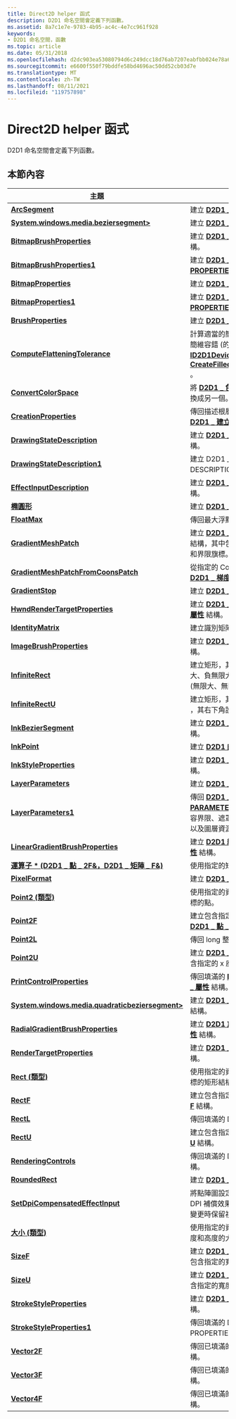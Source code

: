 ```yaml
---
title: Direct2D helper 函式
description: D2D1 命名空間會定義下列函數。
ms.assetid: 8a7c1e7e-9783-4b95-ac4c-4e7cc961f928
keywords:
- D2D1 命名空間，函數
ms.topic: article
ms.date: 05/31/2018
ms.openlocfilehash: d2dc903ea53080794d6c249dcc18d76ab7207eabfbb024e78a6f0b14e5299676
ms.sourcegitcommit: e6600f550f79bddfe58bd4696ac50dd52cb03d7e
ms.translationtype: MT
ms.contentlocale: zh-TW
ms.lasthandoff: 08/11/2021
ms.locfileid: "119757898"
---
```

# <a name="direct2d-helper-functions"></a>Direct2D helper 函式

D2D1 命名空間會定義下列函數。

## <a name="in-this-section"></a>本節內容



| 主題                                                                                                                 | 描述                                                                                                                                                                                                                                    |
|-----------------------------------------------------------------------------------------------------------------------|------------------------------------------------------------------------------------------------------------------------------------------------------------------------------------------------------------------------------------------------|
| [**ArcSegment**](/windows/desktop/api/d2d1helper/nf-d2d1helper-arcsegment)<br/>                                                                           | 建立 [**D2D1 \_ 弧形 \_ 區段**](/windows/desktop/api/d2d1/ns-d2d1-d2d1_arc_segment) 結構。<br/>                                                                                                                                                                 |
| [**System.windows.media.beziersegment>**](/windows/desktop/api/d2d1helper/nf-d2d1helper-beziersegment)<br/>                                                                     | 建立 [**D2D1 \_ 貝塞爾 \_ 區段**](/windows/desktop/api/d2d1/ns-d2d1-d2d1_bezier_segment) 結構。<br/>                                                                                                                                                           |
| [**BitmapBrushProperties**](/windows/desktop/api/d2d1helper/nf-d2d1helper-bitmapbrushproperties)<br/>                                                     | 建立 [**D2D1 \_ 點陣圖 \_ 筆刷 \_ 屬性**](/windows/desktop/api/d2d1/ns-d2d1-d2d1_bitmap_brush_properties) 結構。<br/>                                                                                                                                        |
| [**BitmapBrushProperties1**](/windows/desktop/api/D2d1_1helper/nf-d2d1_1helper-bitmapbrushproperties1)<br/>                                                   | 建立 [**D2D1 \_ 點陣圖 \_ 筆刷 \_ PROPERTIES1**](/windows/desktop/api/d2d1_1/ns-d2d1_1-d2d1_bitmap_brush_properties1) 結構。<br/>                                                                                                                                      |
| [**BitmapProperties**](/windows/desktop/api/d2d1helper/nf-d2d1helper-bitmapproperties)<br/>                                                               | 建立 [**D2D1 \_ 點陣圖 \_ 屬性**](/windows/desktop/api/d2d1/ns-d2d1-d2d1_bitmap_properties) 結構。<br/>                                                                                                                                                     |
| [**BitmapProperties1**](/windows/desktop/api/D2d1_1helper/nf-d2d1_1helper-bitmapproperties1)<br/>                                                             | 建立 [**D2D1 \_ 點陣圖 \_ PROPERTIES1**](/windows/desktop/api/D2D1_1/ns-d2d1_1-d2d1_bitmap_properties1) 結構。<br/>                                                                                                                                                   |
| [**BrushProperties**](/windows/desktop/api/d2d1helper/nf-d2d1helper-brushproperties)<br/>                                                                 | 建立 [**D2D1 \_ 筆刷 \_ 屬性**](/windows/desktop/api/d2d1/ns-d2d1-d2d1_brush_properties) 結構。<br/>                                                                                                                                                       |
| [**ComputeFlatteningTolerance**](/previous-versions/windows/desktop/legacy/dn280327(v=vs.85))<br/>                                           | 計算適當的簡維容量，以傳遞至採用簡維容錯 (的 Api，例如 [**ID2D1DeviceCoNtext1：： CreateFilledGeometryRealization**](/windows/win32/api/d2d1_2/nf-d2d1_2-id2d1devicecontext1-createfilledgeometryrealization)) 。<br/> |
| [**ConvertColorSpace**](/windows/desktop/api/D2d1_1helper/nf-d2d1_1helper-convertcolorspace)<br/>                                                             | 將 [**D2D1 \_ 色 \_ F**](d2d1-color-f.md) 從某個色彩空間轉換成另一個。<br/>                                                                                                                                                   |
| [**CreationProperties**](/windows/desktop/api/D2d1_1helper/nf-d2d1_1helper-creationproperties)<br/>                                                           | 傳回描述根層級建立詳細資料的 [**D2D1 \_ 建立 \_ 屬性**](/windows/desktop/api/D2D1_1/ns-d2d1_1-d2d1_creation_properties) 。<br/>                                                                                                                |
| [**DrawingStateDescription**](/windows/desktop/api/d2d1helper/nf-d2d1helper-drawingstatedescription)<br/>                                                 | 建立 [**D2D1 \_ 繪圖 \_ 狀態 \_ 描述**](/windows/desktop/api/d2d1/ns-d2d1-d2d1_drawing_state_description) 結構。<br/>                                                                                                                                    |
| [**DrawingStateDescription1**](/windows/desktop/api/d2d1_1helper/nf-d2d1_1helper-drawingstatedescription1)<br/>                                               | 建立 D2D1 \_ 繪圖 \_ 狀態 \_ DESCRIPTION1 結構。<br/>                                                                                                                                                                             |
| [**EffectInputDescription**](/windows/desktop/api/D2d1_1helper/nf-d2d1_1helper-effectinputdescription)<br/>                                                   | 建立 [**D2D1 \_ 效果 \_ 輸入 \_ 描述**](/windows/desktop/api/D2D1_1/ns-d2d1_1-d2d1_effect_input_description) 結構。<br/>                                                                                                                                      |
| [**橢圓形**](/windows/desktop/api/d2d1helper/nf-d2d1helper-ellipse)<br/>                                                                                 | 建立 [**D2D1 \_ 橢圓形**](/windows/desktop/api/d2d1/ns-d2d1-d2d1_ellipse) 結構。<br/>                                                                                                                                                                          |
| [**FloatMax**](/windows/desktop/api/d2d1helper/nf-d2d1helper-floatmax)<br/>                                                                               | 傳回最大浮點值。<br/>                                                                                                                                                                                           |
| [**GradientMeshPatch**](/windows/desktop/api/d2d1_3helper/nf-d2d1_3helper-gradientmeshpatch)<br/>                                                             | 建立 [**D2D1 \_ 梯度 \_ 網格 \_ PATCH**](/windows/desktop/api/d2d1_3/ns-d2d1_3-d2d1_gradient_mesh_patch) 結構，其中包含指定的控制點、色彩和界限旗標。 <br/>                                                                            |
| [**GradientMeshPatchFromCoonsPatch**](/windows/desktop/api/d2d1_3helper/nf-d2d1_3helper-gradientmeshpatchfromcoonspatch)<br/>                                 | 從指定的 Coons 修補程式描述建立 [**D2D1 \_ 梯度 \_ 網格 \_ 修補程式**](/windows/desktop/api/d2d1_3/ns-d2d1_3-d2d1_gradient_mesh_patch) 。 <br/>                                                                                                                    |
| [**GradientStop**](/windows/desktop/api/d2d1helper/nf-d2d1helper-gradientstop)<br/>                                                                       | 建立 [**D2D1 \_ 梯度 \_ 停**](/windows/desktop/api/d2d1/ns-d2d1-d2d1_gradient_stop) 用結構。 <br/>                                                                                                                                                            |
| [**HwndRenderTargetProperties**](/windows/desktop/api/d2d1helper/nf-d2d1helper-hwndrendertargetproperties)<br/>                                           | 建立 [**D2D1 \_ HWND 轉譯 \_ \_ 目標 \_ 屬性**](/windows/desktop/api/d2d1/ns-d2d1-d2d1_hwnd_render_target_properties) 結構。<br/>                                                                                                                           |
| [**IdentityMatrix**](/windows/desktop/api/d2d1helper/nf-d2d1helper-identitymatrix)<br/>                                                                   | 建立識別矩陣。<br/>                                                                                                                                                                                                         |
| [**ImageBrushProperties**](/windows/desktop/api/D2d1_1helper/nf-d2d1_1helper-imagebrushproperties)<br/>                                                       | 建立 [**D2D1 \_ 影像 \_ 筆刷 \_ 屬性**](/windows/desktop/api/D2D1_1/ns-d2d1_1-d2d1_image_brush_properties) 結構。<br/>                                                                                                                                          |
| [**InfiniteRect**](/windows/desktop/api/d2d1Helper/nf-d2d1helper-infiniterect)<br/>                                                                       | 建立矩形，其左上角設為 (負無限大、負無限大) ，而其右下角設定為 (無限大、無限大) 。 <br/>                                                                           |
| [**InfiniteRectU**](infiniterectu.md)<br/>                                                                     | 建立矩形，其左上角設為 (0u，0u) ，其右下角設為 (無限大、無限大) 。<br/>                                                                                                          |
| [**InkBezierSegment**](/windows/desktop/api/d2d1_3helper/nf-d2d1_3helper-inkbeziersegment)<br/>                                                               | 建立 [**D2D1 \_ 筆墨 \_ 貝塞爾 \_ 區段**](/windows/desktop/api/d2d1_3/ns-d2d1_3-d2d1_ink_bezier_segment) 結構。 <br/>                                                                                                                                                 |
| [**InkPoint**](/windows/desktop/api/d2d1_3helper/nf-d2d1_3helper-inkpoint)<br/>                                                                               | 建立 [**D2D1 的 \_ 筆墨 \_ 點**](/windows/desktop/api/d2d1_3/ns-d2d1_3-d2d1_ink_point) 結構。 <br/>                                                                                                                                                                    |
| [**InkStyleProperties**](/windows/desktop/api/d2d1_3helper/nf-d2d1_3helper-inkstyleproperties)<br/>                                                           | 建立 [**D2D1 \_ 筆墨樣式 \_ 的 \_ 屬性**](/windows/desktop/api/d2d1_3/ns-d2d1_3-d2d1_ink_style_properties) 結構。 <br/>                                                                                                                                             |
| [**LayerParameters**](/windows/desktop/api/d2d1helper/nf-d2d1helper-layerparameters)<br/>                                                                 | 建立 [**D2D1 \_ 圖層 \_ 參數**](/windows/desktop/api/d2d1/ns-d2d1-d2d1_layer_parameters) 結構。<br/>                                                                                                                                                       |
| [**LayerParameters1**](/windows/desktop/api/D2d1_1helper/nf-d2d1_1helper-layerparameters1)<br/>                                                               | 傳回 [**D2D1 \_ layer \_ PARAMETERS1**](/windows/desktop/api/d2d1_1/ns-d2d1_1-d2d1_layer_parameters1) 結構，其中包含內容界限、遮罩資訊、不透明度設定，以及圖層資源的其他選項。<br/>                                           |
| [**LinearGradientBrushProperties**](/windows/desktop/api/d2d1helper/nf-d2d1helper-lineargradientbrushproperties)<br/>                                     | 建立 [**D2D1 線性漸層 \_ \_ \_ 筆刷 \_ 屬性**](/windows/desktop/api/d2d1/ns-d2d1-d2d1_linear_gradient_brush_properties) 結構。<br/>                                                                                                                     |
| [**運算子 \* (D2D1 \_ 點 \_ 2F&，D2D1 \_ 矩陣 \_ F&)**](/windows/win32/api/d2d1helper/nl-d2d1helper-matrix3x2f)<br/> | 使用指定的矩陣來轉換指定的點。<br/>                                                                                                                                                                         |
| [**PixelFormat**](/windows/desktop/api/d2d1helper/nf-d2d1helper-pixelformat)<br/>                                                                         | 建立 [**D2D1 \_ 圖元 \_ 格式**](/windows/desktop/api/dcommon/ns-dcommon-d2d1_pixel_format) 結構。<br/>                                                                                                                                                               |
| [**Point2 (類型)**](point2-type-.md)<br/>                                                                       | 使用指定的資料類型，建立儲存其座標的點。<br/>                                                                                                                                                          |
| [**Point2F**](/windows/desktop/api/d2d1helper/nf-d2d1helper-point2f)<br/>                                                                                 | 建立包含指定之 x 座標和 y 座標的 [**D2D1 \_ 點 \_ 2f**](d2d1-point-2f.md) 結構。<br/>                                                                                                           |
| [**Point2L**](/windows/desktop/api/D2d1_1helper/nf-d2d1_1helper-point2l)<br/>                                                                                 | 傳回 long 整數的點結構。<br/>                                                                                                                                                                                            |
| [**Point2U**](/windows/desktop/api/d2d1helper/nf-d2d1helper-point2u)<br/>                                                                                 | 建立 [**D2D1 \_ 點 \_ 2u**](d2d1-point-2u.md) 結構，其中包含指定的 x 座標和 y 座標。<br/>                                                                                                           |
| [**PrintControlProperties**](/windows/desktop/api/D2d1_1helper/nf-d2d1_1helper-printcontrolproperties)<br/>                                                   | 傳回填滿的 [**D2D1 \_ PRINT \_ 控制項 \_ 屬性**](/windows/desktop/api/D2D1_1/ns-d2d1_1-d2d1_print_control_properties) 結構。<br/>                                                                                                                               |
| [**System.windows.media.quadraticbeziersegment>**](/windows/desktop/api/d2d1helper/nf-d2d1helper-quadraticbeziersegment)<br/>                                                   | 建立 [**D2D1 \_ 二次方 \_ 貝塞爾 \_ 區段**](/windows/desktop/api/d2d1/ns-d2d1-d2d1_quadratic_bezier_segment) 結構。<br/>                                                                                                                                      |
| [**RadialGradientBrushProperties**](/windows/desktop/api/d2d1helper/nf-d2d1helper-radialgradientbrushproperties)<br/>                                     | 建立 [**D2D1 放射漸層 \_ \_ \_ 筆刷 \_ 屬性**](/windows/desktop/api/d2d1/ns-d2d1-d2d1_radial_gradient_brush_properties) 結構。<br/>                                                                                                                     |
| [**RenderTargetProperties**](/windows/desktop/api/d2d1helper/nf-d2d1helper-rendertargetproperties)<br/>                                                   | 建立 [**D2D1 \_ 呈現 \_ 目標 \_ 屬性**](/windows/desktop/api/d2d1/ns-d2d1-d2d1_render_target_properties) 結構。<br/>                                                                                                                                      |
| [**Rect (類型)**](rect-type-.md)<br/>                                                                           | 使用指定的資料類型，建立儲存其座標的矩形結構。<br/>                                                                                                                                            |
| [**RectF**](/windows/desktop/api/d2d1helper/nf-d2d1helper-rectf)<br/>                                                                                     | 建立包含指定維度的 [**D2D1 \_ RECT \_ F**](d2d1-rect-f.md) 結構。<br/>                                                                                                                                    |
| [**RectL**](/previous-versions/windows/desktop/legacy/hh847950(v=vs.85))<br/>                                                                                     | 傳回填滿的 D2D1 \_ RECT \_ L 結構。<br/>                                                                                                                                                                                           |
| [**RectU**](/windows/desktop/api/d2d1helper/nf-d2d1helper-rectu)<br/>                                                                                     | 建立包含指定維度的 [**D2D1 \_ RECT \_ U**](d2d1-rect-u.md) 結構。<br/>                                                                                                                                    |
| [**RenderingControls**](/windows/desktop/api/D2d1_1helper/nf-d2d1_1helper-renderingcontrols)<br/>                                                             | 傳回填滿的 D2D1 轉譯 \_ \_ 控制項結構。<br/>                                                                                                                                                                               |
| [**RoundedRect**](/windows/desktop/api/d2d1helper/nf-d2d1helper-roundedrect)<br/>                                                                         | 建立 [**D2D1 \_ 圓角 \_ 矩形**](/windows/desktop/api/d2d1/ns-d2d1-d2d1_rounded_rect) 結構。<br/>                                                                                                                                                               |
| [**SetDpiCompensatedEffectInput**](/windows/desktop/api/D2d1_1helper/nf-d2d1_1helper-setdpicompensatedeffectinput)<br/>                                       | 將點陣圖設定為效果輸入，同時插入 DPI 補償效果，以在裝置內容的 DPI 變更時保留視覺外觀。<br/>                                                                                      |
| [**大小 (類型)**](size-type-.md)<br/>                                                                           | 使用指定的資料類型，建立儲存其寬度和高度的大小結構。<br/>                                                                                                                                            |
| [**SizeF**](/windows/desktop/api/d2d1helper/nf-d2d1helper-sizef)<br/>                                                                                     | 建立 [**D2D1 \_ 大小的 \_ F**](d2d1-size-f.md) 結構，其中包含指定的寬度和高度。<br/>                                                                                                                              |
| [**SizeU**](/windows/desktop/api/d2d1helper/nf-d2d1helper-sizeu)<br/>                                                                                     | 建立 [**D2D1 \_ 大小 \_ U**](d2d1-size-u.md) 結構，其中包含指定的寬度和高度。<br/>                                                                                                                              |
| [**StrokeStyleProperties**](/windows/desktop/api/d2d1helper/nf-d2d1helper-strokestyleproperties)<br/>                                                     | 建立 [**D2D1 \_ 筆觸樣式 \_ 的 \_ 屬性**](/windows/desktop/api/d2d1/ns-d2d1-d2d1_stroke_style_properties) 結構。 <br/>                                                                                                                                       |
| [**StrokeStyleProperties1**](/windows/desktop/api/D2d1_1helper/nf-d2d1_1helper-strokestyleproperties1)<br/>                                                   | 傳回填滿的 D2D1 \_ 筆觸 \_ 樣式 \_ PROPERTIES1 結構。<br/>                                                                                                                                                                        |
| [**Vector2F**](/windows/desktop/api/D2d1_1helper/nf-d2d1_1helper-vector2f)<br/>                                                                               | 傳回已填滿的 [**D2D1 \_ 向量 \_ 2f**](/windows/win32/api/dcommon/ns-dcommon-d2d_vector_2f) 結構。<br/>                                                                                                                                                              |
| [**Vector3F**](/windows/desktop/api/D2d1_1helper/nf-d2d1_1helper-vector3f)<br/>                                                                               | 傳回已填滿的 [**D2D1 \_ 向量 \_ 3F**](/windows/win32/api/dcommon/ns-dcommon-d2d_vector_3f) 結構。<br/>                                                                                                                                                              |
| [**Vector4F**](/windows/desktop/api/D2d1_1helper/nf-d2d1_1helper-vector4f)<br/>                                                                               | 傳回已填滿的 [**D2D1 \_ 向量 \_ 4F**](/windows/win32/api/dcommon/ns-dcommon-d2d_vector_4f) 結構。<br/>                                                                                                                                                              |



 

 

